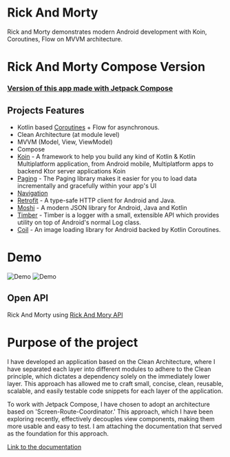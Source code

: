 
# Rick And Morty
Rick and Morty demonstrates modern Android development with Koin, Coroutines, Flow on MVVM architecture.

# Rick And Morty Compose Version
### [Version of this app made with Jetpack Compose ](https://github.com/herroldreal/apex)

## Projects Features

- Kotlin based [Coroutines](https://github.com/Kotlin/kotlinx.coroutines) + Flow for asynchronous.
- Clean Architecture (at module level)
- MVVM (Model, View, ViewModel)
- Compose
- [Koin](https://insert-koin.io/docs/quickstart/android-compose/) - A framework to help you build any kind of Kotlin & Kotlin Multiplatform application, from Android mobile, Multiplatform apps to backend Ktor server applications Koin
- [Paging](https://developer.android.com/topic/libraries/architecture/paging/v3-overview) - The Paging library makes it easier for you to load data incrementally and gracefully within your app's UI
- [Navigation](https://developer.android.com/guide/navigation)
- [Retrofit](https://github.com/square/retrofit) - A type-safe HTTP client for Android and Java.
- [Moshi](https://github.com/square/moshi) - A modern JSON library for Android, Java and Kotlin
- [Timber](https://github.com/JakeWharton/timber) - Timber is a logger with a small, extensible API which provides utility on top of Android's normal Log class.
- [Coil](https://github.com/coil-kt/coil) - An image loading library for Android backed by Kotlin Coroutines.

# Demo
![Demo](https://media3.giphy.com/media/GpHUnLsnDrCVEptUuI/giphy.gif)
![Demo](https://media3.giphy.com/media/aUovxH8Vf9qDu/giphy.gif)

## Open API

Rick And Morty using [Rick And Mory API](https://rickandmortyapi.com/)

# Purpose of the project

I have developed an application based on the Clean Architecture, where I have separated each layer into different modules to adhere to the Clean principle, which dictates a dependency solely on the immediately lower layer. This approach has allowed me to craft small, concise, clean, reusable, scalable, and easily testable code snippets for each layer of the application.

To work with Jetpack Compose, I have chosen to adopt an architecture based on 'Screen-Route-Coordinator.' This approach, which I have been exploring recently, effectively decouples view components, making them more usable and easy to test. I am attaching the documentation that served as the foundation for this approach.

[Link to the documentation](https://levinzonr.github.io/compose-ui-arch-docs/)
